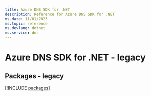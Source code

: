```yaml
---
title: Azure DNS SDK for .NET
description: Reference for Azure DNS SDK for .NET
ms.date: 11/01/2023
ms.topic: reference
ms.devlang: dotnet
ms.service: dns
---
```

# Azure DNS SDK for .NET - legacy
## Packages - legacy
[!INCLUDE [packages](dns-index.md)]